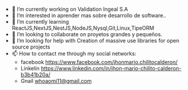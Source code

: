 - 🔭 I’m currently working on Validation Ingeal S.A
- 👀 I’m interested in aprender mas sobre desarrollo de software..
- 🌱  I’m currently learning ReactJS,NextJS,NestJS,NodeJS,Nysql,Git,Linux,TipeORM
- 💞️ I’m looking to collaborate on  proyetos grandes y pequeños.
- 🤝 I’m looking for help with Creation of massive use libraries for open source projects
- 📫 How to contact me through my social networks:
    - facebook https://www.facebook.com/jhonmario.chilitocalderon/
    - Linkelin https://www.linkedin.com/in/jhon-mario-chilito-calderon-b3b41b20a/
    - Gnail whoaomi11@gmail.com


<!---
whoaomi59/whoaomi59 is a ✨ special ✨ repository because its `README.md` (this file) appears on your GitHub profile.
You can click the Preview link to take a look at your changes.
--->
